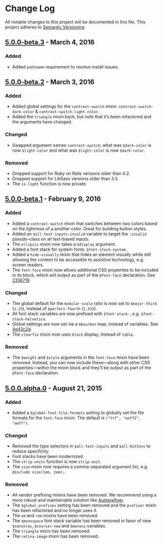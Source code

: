 # Change Log

All notable changes to this project will be documented in this file. This
project adheres to [Semantic Versioning](http://semver.org).

## [5.0.0-beta.3] - March 4, 2016

### Added

- Added `pathname` requirement to resolve install issues.

[5.0.0-beta.3]: https://github.com/thoughtbot/bourbon/compare/v5.0.0.beta.2...v5.0.0.beta.3

## [5.0.0-beta.2] - March 3, 2016

### Added

- Added global settings for the `contrast-switch` mixin:
  `contrast-switch-dark-color` & `contrast-switch-light-color`.
- Added the `triangle` mixin back, but note that it’s been refactored and the
  arguments have changed.

### Changed

- Swapped argument names `contrast-switch`; what was `$dark-color` is now
  `$light-color` and what was `$light-color` is now `$dark-color`.

### Removed

- Dropped support for Ruby on Rails versions older than 4.2.
- Dropped support for LibSass versions older than 3.3.
- The `is-light` function is now private.

[5.0.0-beta.2]: https://github.com/thoughtbot/bourbon/compare/v5.0.0.beta.1...v5.0.0.beta.2

## [5.0.0-beta.1] - February 9, 2016

### Added

- Added a `contrast-switch` mixin that switches between two colors based on the
  lightness of a another color. Great for building button styles.
- Added an `$all-text-inputs-invalid` variable to target the `:invalid`
  pseudo-class on all text-based inputs.
- The `ellipsis` mixin now takes a `$display` argument.
- Added a font stack for system fonts: `$font-stack-system`.
- Added a `hide-visually` mixin that hides an element visually while still
  allowing the content to be accessible to assistive technology,
  e.g. screen readers.
- The `font-face` mixin now allows additional CSS properties to be included in
  its block, which will output as part of the `@font-face` declaration.
  See [2356719].

### Changed

- The global default for the `modular-scale` ratio is now set to
  `$major-third` (`1.25`), instead of `$perfect-fourth` (`1.333`).
- All font stack variables are now prefixed with `$font-stack-`,
  e.g. `$font-stack-helvetica`.
- Global settings are now set via a `$bourbon` map, instead of variables.
  See [4e43c2d].
- The `clearfix` mixin now uses `block` display, instead of `table`.

### Removed

- The `$weight` and `$style` arguments in the `font-face` mixin have been
  removed. Instead, you can now include these—along with other CSS
  properties—within the mixin block and they’ll be output as part of the
  `@font-face` declaration.

[5.0.0-beta.1]: https://github.com/thoughtbot/bourbon/compare/da4451e...v5.0.0.beta.1
[2356719]: https://github.com/thoughtbot/bourbon/commit/235671948ef3a9c343c4391d250082a0373c8d83
[4e43c2d]: https://github.com/thoughtbot/bourbon/commit/4e43c2d7507999b539771bdc1b3733b18b3c1883

## [5.0.0.alpha.0] - August 21, 2015

### Added

- Added a `$global-font-file-formats` setting to globally set the file formats
  for the `font-face` mixin. The default is `("ttf", "woff2", "woff")`.

### Changed

- Removed the type selectors in `$all-text-inputs` and `$all-buttons` to
  reduce specificity.
- Font stacks have been modernized.
- The `strip-units` function is now `strip-unit`.
- The `size` mixin now requires a comma-separated argument list,
  e.g. `@include size(1em, 2em);`.

### Removed

- All vendor prefixing mixins have been removed. We recommend using a more
  robust and maintainable solution
  like [Autoprefixer](https://github.com/postcss/autoprefixer).
- The `$global-prefixes` setting has been removed and the `prefixer` mixin
  has been refactored and no longer uses it.
- The `em` and `rem` mixins have been removed.
- The `$monospace` font stack variable has been removed in favor of new
  `$consolas`, `$courier-new` and `$monaco` variables.
- The `triangle` mixin has been removed.
- The `retina-image` mixin has been removed.

[5.0.0.alpha.0]: https://github.com/thoughtbot/bourbon/compare/v4.2.6...v5.0.0.alpha.0
